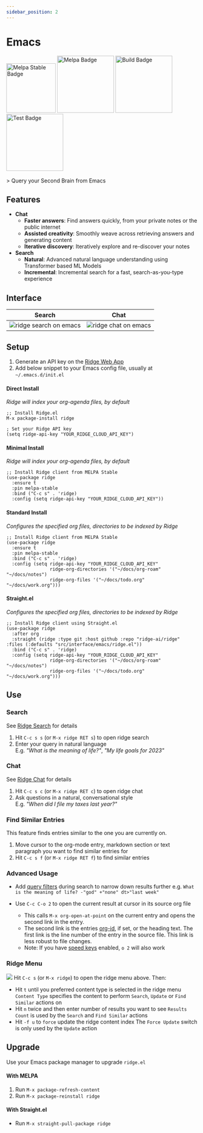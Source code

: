 ```yaml
---
sidebar_position: 2
---
```


# Emacs

<img src="https://stable.melpa.org/packages/ridge-badge.svg" width="130" alt="Melpa Stable Badge" />
<img src="https://melpa.org/packages/ridge-badge.svg" width="150" alt="Melpa Badge" />

<img src="https://github.com/ridge-ai/ridge/actions/workflows/build_ridge_el.yml/badge.svg" width="150" alt="Build Badge" />
<img src="https://github.com/ridge-ai/ridge/actions/workflows/test_ridge_el.yml/badge.svg" width="150" alt="Test Badge" />

<br />
<br />
> Query your Second Brain from Emacs

## Features
- **Chat**
  - **Faster answers**: Find answers quickly, from your private notes or the public internet
  - **Assisted creativity**: Smoothly weave across retrieving answers and generating content
  - **Iterative discovery**: Iteratively explore and re-discover your notes
- **Search**
  - **Natural**: Advanced natural language understanding using Transformer based ML Models
  - **Incremental**: Incremental search for a fast, search-as-you-type experience

## Interface

| Search | Chat |
|:------:|:----:|
| ![ridge search on emacs](/img/ridge_search_on_emacs.png) | ![ridge chat on emacs](/img/ridge_chat_on_emacs.png) |

## Setup
1. Generate an API key on the [Ridge Web App](https://app.ridge.dev/settings#clients)
2. Add below snippet to your Emacs config file, usually at `~/.emacs.d/init.el`


#### **Direct Install**
*Ridge will index your org-agenda files, by default*

```elisp
;; Install Ridge.el
M-x package-install ridge

; Set your Ridge API key
(setq ridge-api-key "YOUR_RIDGE_CLOUD_API_KEY")
```

#### **Minimal Install**
*Ridge will index your org-agenda files, by default*

```elisp
;; Install Ridge client from MELPA Stable
(use-package ridge
  :ensure t
  :pin melpa-stable
  :bind ("C-c s" . 'ridge)
  :config (setq ridge-api-key "YOUR_RIDGE_CLOUD_API_KEY"))
```

#### **Standard Install**
*Configures the specified org files, directories to be indexed by Ridge*

```elisp
;; Install Ridge client from MELPA Stable
(use-package ridge
  :ensure t
  :pin melpa-stable
  :bind ("C-c s" . 'ridge)
  :config (setq ridge-api-key "YOUR_RIDGE_CLOUD_API_KEY"
                ridge-org-directories '("~/docs/org-roam" "~/docs/notes")
                ridge-org-files '("~/docs/todo.org" "~/docs/work.org")))
```

#### **Straight.el**
*Configures the specified org files, directories to be indexed by Ridge*

```elisp
;; Install Ridge client using Straight.el
(use-package ridge
  :after org
  :straight (ridge :type git :host github :repo "ridge-ai/ridge" :files (:defaults "src/interface/emacs/ridge.el"))
  :bind ("C-c s" . 'ridge)
  :config (setq ridge-api-key "YOUR_RIDGE_CLOUD_API_KEY"
                ridge-org-directories '("~/docs/org-roam" "~/docs/notes")
                ridge-org-files '("~/docs/todo.org" "~/docs/work.org")))
```

## Use
### Search
See [Ridge Search](/features/search) for details
1. Hit  `C-c s s` (or `M-x ridge RET s`) to open ridge search
2. Enter your query in natural language<br/>
  E.g. *"What is the meaning of life?"*, *"My life goals for 2023"*

### Chat
See [Ridge Chat](/features/chat) for details
1. Hit `C-c s c` (or `M-x ridge RET c`) to open ridge chat
2. Ask questions in a natural, conversational style<br/>
  E.g. *"When did I file my taxes last year?"*

### Find Similar Entries
This feature finds entries similar to the one you are currently on.
1. Move cursor to the org-mode entry, markdown section or text paragraph you want to find similar entries for
2. Hit `C-c s f` (or `M-x ridge RET f`) to find similar entries

### Advanced Usage
- Add [query filters](https://github.com/ridge-ai/ridge/#query-filters) during search to narrow down results further
  e.g. `What is the meaning of life? -"god" +"none" dt>"last week"`

- Use `C-c C-o 2` to open the current result at cursor in its source org file
  - This calls `M-x org-open-at-point` on the current entry and opens the second link in the entry.
  - The second link is the entries [org-id](https://orgmode.org/manual/Handling-Links.html#FOOT28), if set, or the heading text.
    The first link is the line number of the entry in the source file. This link is less robust to file changes.
  - Note: If you have [speed keys](https://orgmode.org/manual/Speed-Keys.html) enabled, `o 2` will also work

### Ridge Menu
![](/img/ridge_emacs_menu.png)
Hit `C-c s` (or `M-x ridge`) to open the ridge menu above. Then:
- Hit `t` until you preferred content type is selected in the ridge menu
  `Content Type` specifies the content to perform `Search`, `Update` or `Find Similar` actions on
- Hit `n` twice and then enter number of results you want to see
  `Results Count` is used by the `Search` and `Find Similar` actions
- Hit `-f u` to `force` update the ridge content index
  The `Force Update` switch is only used by the `Update` action

## Upgrade
Use your Emacs package manager to upgrade `ridge.el`
<!-- tabs:start -->

#### **With MELPA**
1. Run `M-x package-refresh-content`
2. Run `M-x package-reinstall ridge`

#### **With Straight.el**
- Run `M-x straight-pull-package ridge`

<!-- tabs:end -->
